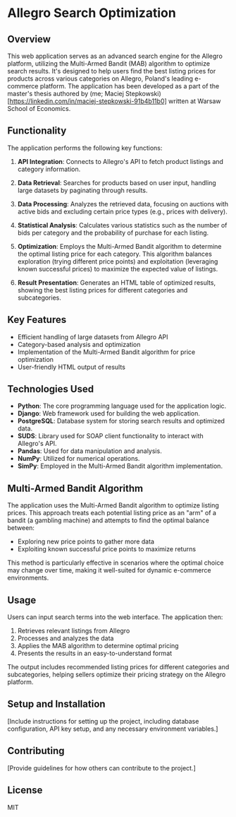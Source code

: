 # Allegro Search Optimization

## Overview

This web application serves as an advanced search engine for the Allegro platform, utilizing the Multi-Armed Bandit (MAB) algorithm to optimize search results. It's designed to help users find the best listing prices for products across various categories on Allegro, Poland's leading e-commerce platform. The application has been developed as a part of the master's thesis authored by (me; Maciej Stepkowski)[https://linkedin.com/in/maciej-stepkowski-91b4b11b0] written at Warsaw School of Economics.

## Functionality

The application performs the following key functions:

1. **API Integration**: Connects to Allegro's API to fetch product listings and category information.

2. **Data Retrieval**: Searches for products based on user input, handling large datasets by paginating through results.

3. **Data Processing**: Analyzes the retrieved data, focusing on auctions with active bids and excluding certain price types (e.g., prices with delivery).

4. **Statistical Analysis**: Calculates various statistics such as the number of bids per category and the probability of purchase for each listing.

5. **Optimization**: Employs the Multi-Armed Bandit algorithm to determine the optimal listing price for each category. This algorithm balances exploration (trying different price points) and exploitation (leveraging known successful prices) to maximize the expected value of listings.

6. **Result Presentation**: Generates an HTML table of optimized results, showing the best listing prices for different categories and subcategories.

## Key Features

- Efficient handling of large datasets from Allegro API
- Category-based analysis and optimization
- Implementation of the Multi-Armed Bandit algorithm for price optimization
- User-friendly HTML output of results

## Technologies Used

- **Python**: The core programming language used for the application logic.
- **Django**: Web framework used for building the web application.
- **PostgreSQL**: Database system for storing search results and optimized data.
- **SUDS**: Library used for SOAP client functionality to interact with Allegro's API.
- **Pandas**: Used for data manipulation and analysis.
- **NumPy**: Utilized for numerical operations.
- **SimPy**: Employed in the Multi-Armed Bandit algorithm implementation.

## Multi-Armed Bandit Algorithm

The application uses the Multi-Armed Bandit algorithm to optimize listing prices. This approach treats each potential listing price as an "arm" of a bandit (a gambling machine) and attempts to find the optimal balance between:

- Exploring new price points to gather more data
- Exploiting known successful price points to maximize returns

This method is particularly effective in scenarios where the optimal choice may change over time, making it well-suited for dynamic e-commerce environments.

## Usage

Users can input search terms into the web interface. The application then:

1. Retrieves relevant listings from Allegro
2. Processes and analyzes the data
3. Applies the MAB algorithm to determine optimal pricing
4. Presents the results in an easy-to-understand format

The output includes recommended listing prices for different categories and subcategories, helping sellers optimize their pricing strategy on the Allegro platform.

## Setup and Installation

[Include instructions for setting up the project, including database configuration, API key setup, and any necessary environment variables.]

## Contributing

[Provide guidelines for how others can contribute to the project.]

## License

MIT